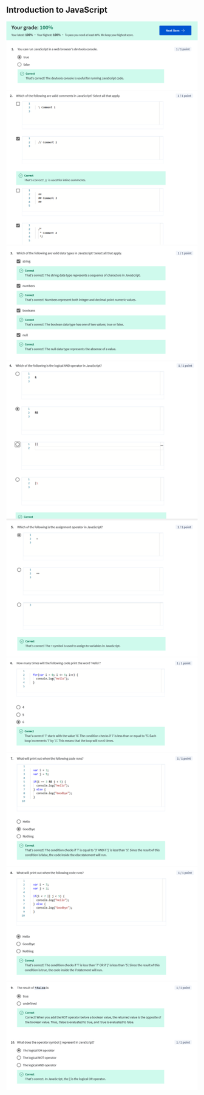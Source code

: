 ## Introduction to JavaScript

![](/learning/meta-front-end-developer-professional-certificate/C2-Programming-with-Javascript/Module1/quiz3-introduction-to-javascript/ss1.png)
![](/learning/meta-front-end-developer-professional-certificate/C2-Programming-with-Javascript/Module1/quiz3-introduction-to-javascript/ss2.png)
![](/learning/meta-front-end-developer-professional-certificate/C2-Programming-with-Javascript/Module1/quiz3-introduction-to-javascript/ss3.png)
![](/learning/meta-front-end-developer-professional-certificate/C2-Programming-with-Javascript/Module1/quiz3-introduction-to-javascript/ss4.png)
![](/learning/meta-front-end-developer-professional-certificate/C2-Programming-with-Javascript/Module1/quiz3-introduction-to-javascript/ss5.png)
![](/learning/meta-front-end-developer-professional-certificate/C2-Programming-with-Javascript/Module1/quiz3-introduction-to-javascript/ss6.png)
![](/learning/meta-front-end-developer-professional-certificate/C2-Programming-with-Javascript/Module1/quiz3-introduction-to-javascript/ss7.png)
![](/learning/meta-front-end-developer-professional-certificate/C2-Programming-with-Javascript/Module1/quiz3-introduction-to-javascript/ss8.png)
![](/learning/meta-front-end-developer-professional-certificate/C2-Programming-with-Javascript/Module1/quiz3-introduction-to-javascript/ss9.png)